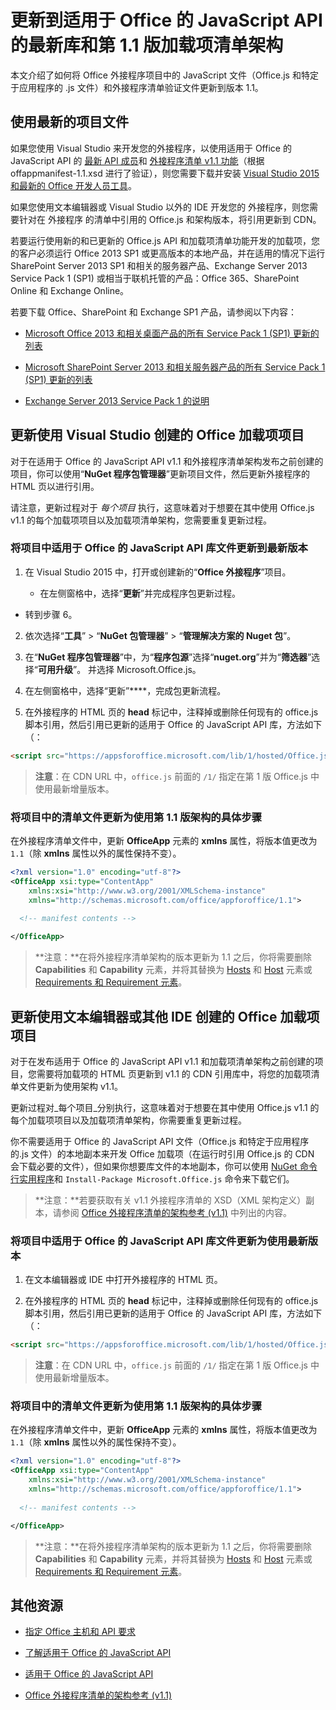 # <a name="update-to-the-latest-javascript-api-for-office-library-and-version-11-add-in-manifest-schema"></a>更新到适用于 Office 的 JavaScript API 的最新库和第 1.1 版加载项清单架构

本文介绍了如何将 Office 外接程序项目中的 JavaScript 文件（Office.js 和特定于应用程序的 .js 文件）和外接程序清单验证文件更新到版本 1.1。

## <a name="using-the-most-up-to-date-project-files"></a>使用最新的项目文件

如果您使用 Visual Studio 来开发您的外接程序，以使用适用于 Office 的 JavaScript API 的 [最新 API 成员](../../reference/what's-changed-in-the-javascript-api-for-office.md)和 [外接程序清单 v1.1 功能](../../docs/overview/add-in-manifests.md)（根据 offappmanifest-1.1.xsd 进行了验证），则您需要下载并安装 [Visual Studio 2015 和最新的 Office 开发人员工具](https://www.visualstudio.com/features/office-tools-vs)。

如果您使用文本编辑器或 Visual Studio 以外的 IDE 开发您的 外接程序，则您需要针对在 外接程序 的清单中引用的 Office.js 和架构版本，将引用更新到 CDN。

若要运行使用新的和已更新的 Office.js API 和加载项清单功能开发的加载项，您的客户必须运行 Office 2013 SP1 或更高版本的本地产品，并在适用的情况下运行 SharePoint Server 2013 SP1 和相关的服务器产品、Exchange Server 2013 Service Pack 1 (SP1) 或相当于联机托管的产品：Office 365、SharePoint Online 和 Exchange Online。

若要下载 Office、SharePoint 和 Exchange SP1 产品，请参阅以下内容：

- [Microsoft Office 2013 和相关桌面产品的所有 Service Pack 1 (SP1) 更新的列表](http://support.microsoft.com/kb/2850036)
    
- [Microsoft SharePoint Server 2013 和相关服务器产品的所有 Service Pack 1 (SP1) 更新的列表](http://support.microsoft.com/kb/2850035)
    
- [Exchange Server 2013 Service Pack 1 的说明](http://support.microsoft.com/kb/2926248)
    

## <a name="updating-an-office-add-in-project-created-with-visual-studio"></a>更新使用 Visual Studio 创建的 Office 加载项项目

对于在适用于 Office 的 JavaScript API v1.1 和外接程序清单架构发布之前创建的项目，你可以使用“**NuGet 程序包管理器**”更新项目文件，然后更新外接程序的 HTML 页以进行引用。 

请注意，更新过程对于 _每个项目_ 执行，这意味着对于想要在其中使用 Office.js v1.1 的每个加载项项目以及加载项清单架构，您需要重复更新过程。


### <a name="to-update-the-javascript-api-for-office-library-files-in-your-project-to-the-newest-release"></a>将项目中适用于 Office 的 JavaScript API 库文件更新到最新版本


1. 在 Visual Studio 2015 中，打开或创建新的“**Office 外接程序**”项目。
    
      - 在左侧窗格中，选择“**更新**”并完成程序包更新过程。
    
  - 转到步骤 6。
    
2. 依次选择“**工具**” > “**NuGet 包管理器**” > “**管理解决方案的 Nuget 包**”。
    
3. 在“**NuGet 程序包管理器**”中，为“**程序包源**”选择“**nuget.org**”并为“**筛选器**”选择“**可用升级**”。 并选择 Microsoft.Office.js。
    
4. 在左侧窗格中，选择“更新”****，完成包更新流程。
    
5. 在外接程序的 HTML 页的 **head** 标记中，注释掉或删除任何现有的 office.js 脚本引用，然后引用已更新的适用于 Office 的 JavaScript API 库，方法如下（：
    
```html
<script src="https://appsforoffice.microsoft.com/lib/1/hosted/Office.js" type="text/javascript"></script>
```

> **注意**：在 CDN URL 中，`office.js` 前面的 `/1/` 指定在第 1 版 Office.js 中使用最新增量版本。   


### <a name="to-update-the-manifest-file-in-your-project-to-use-schema-version-11"></a>将项目中的清单文件更新为使用第 1.1 版架构的具体步骤

在外接程序清单文件中，更新 **OfficeApp** 元素的 **xmlns** 属性，将版本值更改为 `1.1`（除 **xmlns** 属性以外的属性保持不变）。
    
```xml
<?xml version="1.0" encoding="utf-8"?>
<OfficeApp xsi:type="ContentApp" 
    xmlns:xsi="http://www.w3.org/2001/XMLSchema-instance" 
    xmlns="http://schemas.microsoft.com/office/appforoffice/1.1">
  
  <!-- manifest contents -->

</OfficeApp>
```

> **注意：**在将外接程序清单架构的版本更新为 1.1 之后，你将需要删除 **Capabilities** 和 **Capability** 元素，并将其替换为 [Hosts](../../reference/manifest/hosts.md) 和 [Host](../../reference/manifest/hosts.md) 元素或 [Requirements 和 Requirement 元素](../../docs/overview/specify-office-hosts-and-api-requirements.md)。

## <a name="updating-an-office-add-in-project-created-with-a-text-editor-or-other-ide"></a>更新使用文本编辑器或其他 IDE 创建的 Office 加载项项目

对于在发布适用于 Office 的 JavaScript API v1.1 和加载项清单架构之前创建的项目，您需要将加载项的 HTML 页更新到 v1.1 的 CDN 引用库中，将您的加载项清单文件更新为使用架构 v1.1。 

更新过程对_每个项目_分别执行，这意味着对于想要在其中使用 Office.js v1.1 的每个加载项项目以及加载项清单架构，你需要重复更新过程。

你不需要适用于 Office 的 JavaScript API 文件（Office.js 和特定于应用程序的.js 文件）的本地副本来开发 Office 加载项（在运行时引用 Office.js 的 CDN 会下载必要的文件），但如果你想要库文件的本地副本，你可以使用 [NuGet 命令行实用程序](http://docs.nuget.org/consume/installing-nuget)和 `Install-Package Microsoft.Office.js` 命令来下载它们。

 > **注意：**若要获取有关 v1.1 外接程序清单的 XSD（XML 架构定义）副本，请参阅 [Office 外接程序清单的架构参考 (v1.1)](../overview/add-in-manifests.md) 中列出的内容。


### <a name="to-update-the-javascript-api-for-office-library-files-in-your-project-to-use-the-newest-release"></a>将项目中适用于 Office 的 JavaScript API 库文件更新为使用最新版本

1. 在文本编辑器或 IDE 中打开外接程序的 HTML 页。
    
2. 在外接程序的 HTML 页的 **head** 标记中，注释掉或删除任何现有的 office.js 脚本引用，然后引用已更新的适用于 Office 的 JavaScript API 库，方法如下（：
    
```html
<script src="https://appsforoffice.microsoft.com/lib/1/hosted/Office.js" type="text/javascript"></script>
```

> **注意**：在 CDN URL 中，`office.js` 前面的 `/1/` 指定在第 1 版 Office.js 中使用最新增量版本。   

### <a name="to-update-the-manifest-file-in-your-project-to-use-schema-version-11"></a>将项目中的清单文件更新为使用第 1.1 版架构的具体步骤

在外接程序清单文件中，更新 **OfficeApp** 元素的 **xmlns** 属性，将版本值更改为 `1.1`（除 **xmlns** 属性以外的属性保持不变）。
    
```xml
<?xml version="1.0" encoding="utf-8"?>
<OfficeApp xsi:type="ContentApp" 
    xmlns:xsi="http://www.w3.org/2001/XMLSchema-instance" 
    xmlns="http://schemas.microsoft.com/office/appforoffice/1.1">
  
  <!-- manifest contents -->

</OfficeApp>
```

> **注意：**在将外接程序清单架构的版本更新为 1.1 之后，你将需要删除 **Capabilities** 和 **Capability** 元素，并将其替换为 [Hosts](../../reference/manifest/hosts.md) 和 [Host](../../reference/manifest/hosts.md) 元素或 [Requirements 和 Requirement 元素](../../docs/overview/specify-office-hosts-and-api-requirements.md)。
    

## <a name="additional-resources"></a>其他资源

- [指定 Office 主机和 API 要求](../../docs/overview/specify-office-hosts-and-api-requirements.md)
    
- [了解适用于 Office 的 JavaScript API](../../docs/develop/understanding-the-javascript-api-for-office.md)
    
- [适用于 Office 的 JavaScript API](../../reference/javascript-api-for-office.md)
    
- [Office 外接程序清单的架构参考 (v1.1)](../overview/add-in-manifests.md)
    
